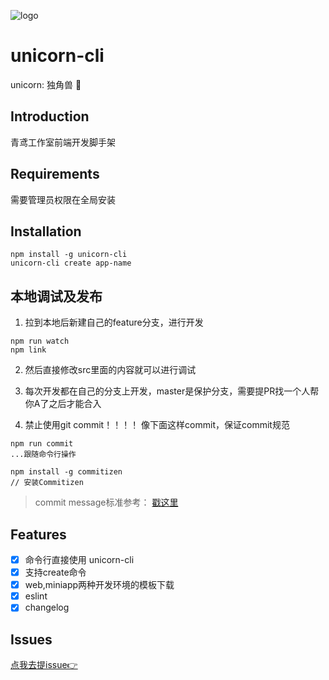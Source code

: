 ![logo](http://m.qpic.cn/psc?/V14KNPy63FzKSJ/ruAMsa53pVQWN7FLK88i5uZG4Pvi.gP33J3KfZJwxlWQ**EIyW9sLW6fJRNwgjc8lIDmg7atW9a9anzJIOC0rPW6lR2Aku8eabG1LchYEIU!/b&bo=HwMvAh8DLwIDByI!&rf=viewer_4)

# unicorn-cli

unicorn: 独角兽 🦄 

## Introduction
青鸢工作室前端开发脚手架

## Requirements

需要管理员权限在全局安装

## Installation

```node
npm install -g unicorn-cli
unicorn-cli create app-name

```

## 本地调试及发布
1. 拉到本地后新建自己的feature分支，进行开发

```
npm run watch
npm link
```
2. 然后直接修改src里面的内容就可以进行调试

3. 每次开发都在自己的分支上开发，master是保护分支，需要提PR找一个人帮你A了之后才能合入 

4. 禁止使用git commit！！！！ 像下面这样commit，保证commit规范

```node
npm run commit
...跟随命令行操作

npm install -g commitizen 
// 安装Commitizen
```

> commit message标准参考： [戳这里](https://docs.google.com/document/d/1QrDFcIiPjSLDn3EL15IJygNPiHORgU1_OOAqWjiDU5Y/edit#heading=h.uci6olwuf96)

## Features
- [x] 命令行直接使用 unicorn-cli
- [x] 支持create命令
- [x] web,miniapp两种开发环境的模板下载
- [x] eslint
- [x] changelog

## Issues

[点我去提issue👉](https://github.com/CyberspaceStudio/unicorn-cli/issues)




